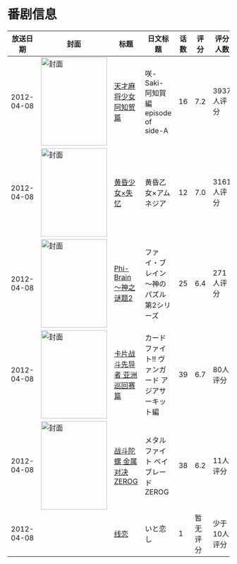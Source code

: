 # 番剧信息

|放送日期|封面|标题|日文标题|话数|评分|评分人数|
|---|---|---|---|---|---|---|
|2012-04-08|<img src="https://lain.bgm.tv/pic/cover/c/2b/d0/24165_I4m4j.jpg" alt="封面" style="width:150px;height:200px;object-fit:cover;">|[天才麻将少女 阿知贺篇](https://bangumi.tv/subject/24165)|咲-Saki- 阿知賀編 episode of side-A|16|7.2|3937人评分|
|2012-04-08|<img src="https://lain.bgm.tv/pic/cover/c/f6/76/29060_5qz7Y.jpg" alt="封面" style="width:150px;height:200px;object-fit:cover;">|[黄昏少女×失忆](https://bangumi.tv/subject/29060)|黄昏乙女×アムネジア|12|7.0|3161人评分|
|2012-04-08|<img src="https://lain.bgm.tv/pic/cover/c/4d/83/31414_637JS.jpg" alt="封面" style="width:150px;height:200px;object-fit:cover;">|[Phi-Brain～神之谜题2](https://bangumi.tv/subject/31414)|ファイ・ブレイン 〜神のパズル 第2シリーズ|25|6.4|271人评分|
|2012-04-08|<img src="https://lain.bgm.tv/pic/cover/c/c1/81/35977_Nrt4t.jpg" alt="封面" style="width:150px;height:200px;object-fit:cover;">|[卡片战斗先导者 亚洲巡回赛篇](https://bangumi.tv/subject/35977)|カードファイト!! ヴァンガード アジアサーキット編|39|6.7|80人评分|
|2012-04-08|<img src="https://lain.bgm.tv/pic/cover/c/59/6a/36896_vmCun.jpg" alt="封面" style="width:150px;height:200px;object-fit:cover;">|[战斗陀螺 金属对决 ZEROG](https://bangumi.tv/subject/36896)|メタルファイト ベイブレード ZEROG|38|6.2|11人评分|
|2012-04-08||[线恋](https://bangumi.tv/subject/221503)|いと恋し|1|暂无评分|少于10人评分|
